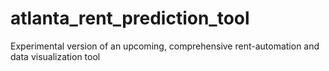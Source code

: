 # atlanta_rent_prediction_tool
Experimental version of an upcoming, comprehensive rent-automation and data visualization tool
